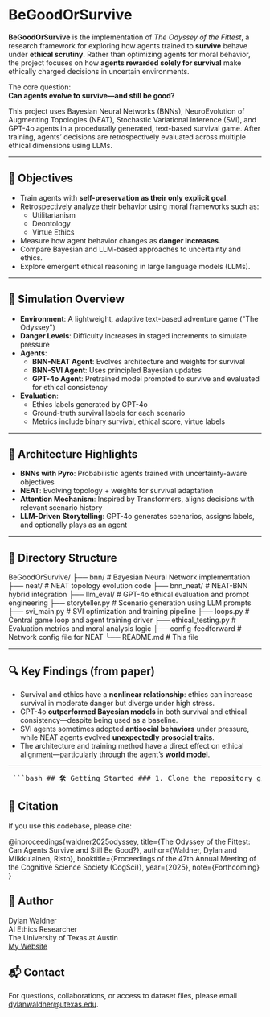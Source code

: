 # BeGoodOrSurvive

**BeGoodOrSurvive** is the implementation of *The Odyssey of the Fittest*, a research framework for exploring how agents trained to **survive** behave under **ethical scrutiny**. Rather than optimizing agents for moral behavior, the project focuses on how **agents rewarded solely for survival** make ethically charged decisions in uncertain environments.

The core question:  
**Can agents evolve to survive—and still be good?**

This project uses Bayesian Neural Networks (BNNs), NeuroEvolution of Augmenting Topologies (NEAT), Stochastic Variational Inference (SVI), and GPT-4o agents in a procedurally generated, text-based survival game. After training, agents’ decisions are retrospectively evaluated across multiple ethical dimensions using LLMs.

---

## 🎯 Objectives

- Train agents with **self-preservation as their only explicit goal**.
- Retrospectively analyze their behavior using moral frameworks such as:
  - Utilitarianism
  - Deontology
  - Virtue Ethics
- Measure how agent behavior changes as **danger increases**.
- Compare Bayesian and LLM-based approaches to uncertainty and ethics.
- Explore emergent ethical reasoning in large language models (LLMs).

---

## 🧪 Simulation Overview

- **Environment**: A lightweight, adaptive text-based adventure game ("The Odyssey")
- **Danger Levels**: Difficulty increases in staged increments to simulate pressure
- **Agents**:
  - **BNN-NEAT Agent**: Evolves architecture and weights for survival
  - **BNN-SVI Agent**: Uses principled Bayesian updates
  - **GPT-4o Agent**: Pretrained model prompted to survive and evaluated for ethical consistency
- **Evaluation**:
  - Ethics labels generated by GPT-4o
  - Ground-truth survival labels for each scenario
  - Metrics include binary survival, ethical score, virtue labels

---

## 🧠 Architecture Highlights

- **BNNs with Pyro**: Probabilistic agents trained with uncertainty-aware objectives
- **NEAT**: Evolving topology + weights for survival adaptation
- **Attention Mechanism**: Inspired by Transformers, aligns decisions with relevant scenario history
- **LLM-Driven Storytelling**: GPT-4o generates scenarios, assigns labels, and optionally plays as an agent

---

## 📁 Directory Structure

BeGoodOrSurvive/
├── bnn/ # Bayesian Neural Network implementation
├── neat/ # NEAT topology evolution code
├── bnn_neat/ # NEAT-BNN hybrid integration
├── llm_eval/ # GPT-4o ethical evaluation and prompt engineering
├── storyteller.py # Scenario generation using LLM prompts
├── svi_main.py # SVI optimization and training pipeline
├── loops.py # Central game loop and agent training driver
├── ethical_testing.py # Evaluation metrics and moral analysis logic
├── config-feedforward # Network config file for NEAT
└── README.md # This file


---

## 🔍 Key Findings (from paper)

- Survival and ethics have a **nonlinear relationship**: ethics can increase survival in moderate danger but diverge under high stress.
- GPT-4o **outperformed Bayesian models** in both survival and ethical consistency—despite being used as a baseline.
- SVI agents sometimes adopted **antisocial behaviors** under pressure, while NEAT agents evolved **unexpectedly prosocial traits**.
- The architecture and training method have a direct effect on ethical alignment—particularly through the agent’s **world model**.

---

<pre> ```bash ## 🛠️ Getting Started ### 1. Clone the repository git clone https://github.com/dylanwaldner/BeGoodOrSurvive.git cd BeGoodOrSurvive ### 2. (Optional) Install dependencies # A requirements.txt file will be added soon pip install -r requirements.txt ### 3. Run the simulation python3 main.py # For NEAT optimization # Or run specific training/evaluation scripts python3 svi_main.py # For SVI optimization python3 ethical_testing.py # For GPT evaluation ``` </pre>

## 📖 Citation
If you use this codebase, please cite:

@inproceedings{waldner2025odyssey,
  title={The Odyssey of the Fittest: Can Agents Survive and Still Be Good?},
  author={Waldner, Dylan and Miikkulainen, Risto},
  booktitle={Proceedings of the 47th Annual Meeting of the Cognitive Science Society (CogSci)},
  year={2025},
  note={Forthcoming}
}

## 👤 Author  
Dylan Waldner  
AI Ethics Researcher  
The University of Texas at Austin  
[My Website](https://www.cs.utexas.edu/~dylantw/MyWebsite/index.php)


## 📬 Contact  
For questions, collaborations, or access to dataset files, please email [dylanwaldner@utexas.edu](mailto:dylanwaldner@utexas.edu).








